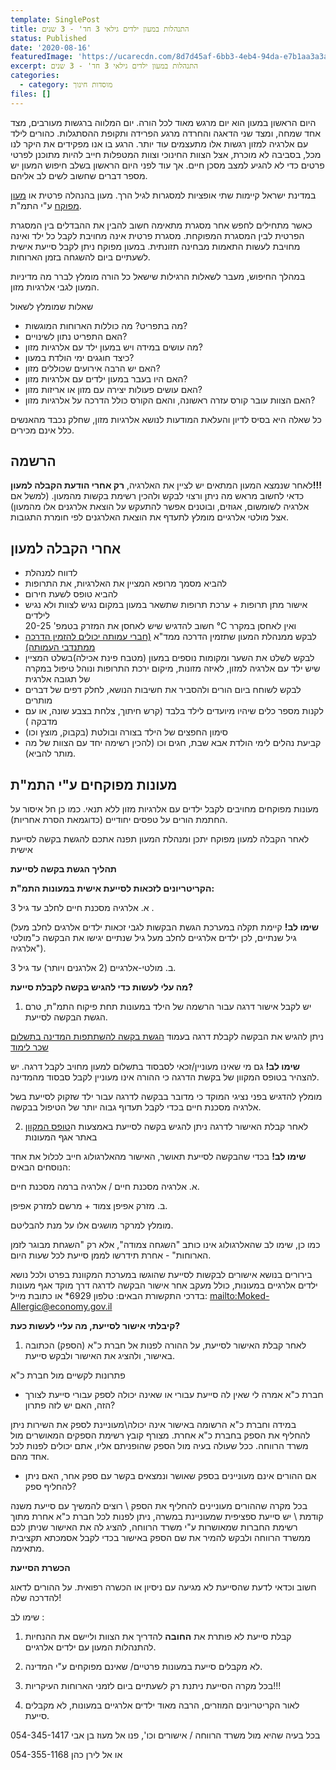 ```yaml
---
template: SinglePost
title: התנהלות במעון ילדים גילאי 3 חד' - 3 שנים
status: Published
date: '2020-08-16'
featuredImage: 'https://ucarecdn.com/8d7d45af-6bb3-4eb4-94da-e7b1aa3a3ae3/'
excerpt: התנהלות במעון ילדים גילאי 3 חד' - 3 שנים
categories:
  - category: מוסדות חינוך
files: []
---
```

היום הראשון במעון הוא יום מרגש מאוד לכל הורה. יום המלווה ברגשות מעורבים, מצד אחד שמחה, ומצד שני הדאגה והחרדה מרגע הפרידה ותקופת ההסתגלות. כהורים לילד עם אלרגיה למזון רגשות אלו מתעצמים עוד יותר. הרגע בו אנו מפקידים את היקר לנו מכל, בסביבה לא מוכרת, אצל הצוות החינוכי וצוות המטפלות חייב להיות מתוכנן לפרטי פרטים כדי לא להגיע למצב מסכן חיים. אך עוד לפני היום הראשון בשלב חיפוש המעון יש מספר דברים שחשוב לשים לב אליהם.

במדינת ישראל קיימות שתי אופציות למסגרות לגיל הרך. מעון בהנהלה פרטית או [מעון מפוקח](https://apps.moital.gov.il/SearchDayCare) ע"י התמ"ת. 

כאשר מתחילים לחפש אחר מסגרת מתאימה חשוב להבין את ההבדלים בין המסגרת הפרטית לבין המסגרת המפוקחת. מסגרת פרטית אינה מחויבת לקבל כל ילד ואינה מחויבת לעשות התאמות מבחינה תזונתית. במעון מפוקח ניתן לקבל סייעת אישית לשעתיים ביום להשגחה בזמן הארוחות.

במהלך החיפוש, מעבר לשאלות הרגילות שישאל כל הורה מומלץ לברר מה מדיניות המעון לגבי אלרגיות מזון.  

שאלות שמומלץ לשאול

* מה בתפריט? מה כוללות הארוחות המוגשות?
* האם התפריט נתון לשינויים?
*  מה עושים במידה ויש במעון ילד עם אלרגיות מזון?
* כיצד חוגגים ימי הולדת במעון?
* האם יש הרבה אירועים שכוללים מזון?
* האם היו בעבר במעון ילדים עם אלרגיות מזון?
* האם עושים פעולות יצירה עם מזון או אריזות מזון?
* האם הצוות עובר קורס עזרה ראשונה, והאם הקורס כולל הדרכה על אלרגיות מזון?

כל שאלה היא בסיס לדיון והעלאת המודעות לנושא אלרגיות מזון, שחלק נכבד מהאנשים כלל אינם מכירים.

## הרשמה

לאחר שנמצא המעון המתאים יש לציין את האלרגיה, **רק אחרי הודעת הקבלה למעון!!!**\
כדאי לחשוב מראש מה ניתן ורצוי לבקש ולהכין רשימת בקשות מהמעון.  (למשל אם אלרגיה לשומשום, אגוזים, ובוטנים אפשר להתעקש על הוצאת אלרגנים אלו מהמעון) אצל מולטי אלרגיים מומלץ לתעדף את הוצאת האלרגנים לפי חומרת התגובות.

## אחרי הקבלה למעון

* לדווח למנהלת
* להביא מסמך מרופא המציין את האלרגיות, את התרופות 
* להביא טופס לשעת חירום
* אישור מתן תרופות + ערכת תרופות שתשאר במעון במקום נגיש לצוות ולא נגיש לילדים\
  חשוב להדגיש שיש לאחסן את המזרק בטמפ' 20-25 °C ואין לאחסן במקרר 
* לבקש ממנהלת המעון שתזמין הדרכה ממד"א [(חברי עמותה יכולים להזמין הדרכה ממתנדבי העמותה)](/contact)
* לבקש לשלט את השער ומקומות נוספים במעון (מטבח פינת אכילה)בשלט המציין שיש ילד עם אלרגיה למזון, לאיזה מזונות, מיקום ירכת התרופות ונוהל טיפול במקרה של תגובה אלרגית
* לבקש לשוחח ביום הורים ולהסביר את חשיבות הנושא, לחלק דפים של דברים מותרים
* לקנות מספר כלים שיהיו מיועדים לילד בלבד (קרש חיתוך, צלחת בצבע שונה, או עם מדבקה )
* סימון החפצים של הילד בצורה ובולטת (בקבוק, מוצץ וכו)
* קביעת נהלים לימי הולדת אבא שבת, חגים וכו (להכין רשימה יחד עם הצוות של מה מותר להביא).



## **מעונות מפוקחים ע"י התמ"ת**

מעונות מפוקחים מחויבים לקבל ילדים עם אלרגיות מזון ללא תנאי. כמו כן חל איסור על החתמת הורים על טפסים יחודיים (כדוגמאת הסרת אחריות). 

לאחר הקבלה למעון מפוקח יתכן ומנהלת המעון תפנה אתכם להגשת בקשה לסייעת אישית



**תהליך הגשת בקשה לסייעת**

**הקריטריונים לזכאות לסייעת אישית במעונות התמ"ת:**

א. אלרגיה מסכנת חיים לחלב עד גיל 3 . 

(**שימו לב!** קיימת תקלה במערכת הגשת הבקשות לגבי זכאות ילדים אלרגים לחלב מעל גיל שנתיים, לכן ילדים אלרגיים לחלב מעל גיל שנתיים יגישו את הבקשה כ"מולטי אלרגיה").

ב. מולטי-אלרגיים (2 אלרגנים ויותר) עד גיל 3.

**מה עלי לעשות כדי להגיש בקשה לקבלת סייעת?**

1. יש לקבל אישור דרגה עבור הרשמה של הילד במעונות תחת פיקוח התמ"ת, טרם הגשת הבקשה לסייעת.

ניתן להגיש את הבקשה לקבלת דרגה בעמוד [הגשת בקשה להשתתפות המדינה בתשלום שכר לימוד](https://www.gov.il/he/service/registration_for_day_care_centers_and_nurseries1?fbclid=IwAR0lFS1QeuM5FX83gCCZsvquDdKeCyREviJCnTkq31vyfmPgdzFN77iM5yQ)

**שימו לב!**  גם מי שאינו מעוניין/זכאי לסבסוד בתשלום למעון מחויב לקבל דרגה. יש להצהיר בטופס המקוון של בקשת הדרגה כי ההורה אינו מעוניין לקבל סבסוד מהמדינה.

מומלץ להדגיש בפני נציגי המוקד כי מדובר בבקשה לדרגה עבור ילד שזקוק לסייעת בשל אלרגיה מסכנת חיים בכדי לקבל תעדוף גבוה יותר של הטיפול בבקשה.

2. לאחר קבלת האישור לדרגה ניתן להגיש בקשה לסייעת באמצעות ה[טופס המקוון](https://www.gov.il/he/service/assistance-for-toddler-with-severe-allergy?fbclid=IwAR3S7k1SfaQOSvauDAapJXLt9DjR8V5wYovybSBbrc1-Y3gHy_vCAV3rdMU) באתר אגף המעונות 

**שימו לב!** בכדי שהבקשה לסייעת תאושר, האישור מהאלרגולוג חייב לכלול את אחד הנוסחים הבאים:

א. אלרגיה מסכנת חיים / אלרגיה ברמה מסכנת חיים.

ב. מזרק אפיפן צמוד + מרשם למזרק אפיפן.

מומלץ למרקר מושגים אלו על מנת להבליטם.

כמו כן, שימו לב שהאלרגולוג אינו כותב "השגחה צמודה", אלא רק "השגחת מבוגר לזמן הארוחות" - אחרת תידרשו לממן סייעת לכל שעות היום.

בירורים בנושא אישורים לבקשות לסייעת שהוגשו במערכת המקוונת בפרט ולכל נושא ילדים אלרגיים במעונות, כולל מעקב אחר אישור הבקשה לדרגה דרך מוקד אגף מעונות בדרכי התקשורת הבאים: טלפון 6929* או כתובת מייל: <mailto:Moked-Allergic@economy.gov.il>

**קיבלתי אישור לסייעת, מה עליי לעשות כעת?**

1. לאחר קבלת האישור לסייעת, על ההורה לפנות אל חברת כ"א (הספק) הכתובה באישור, ולהציג את האישור ולבקש סייעת. 

פתרונות לקשיים מול חברת כ"א

* חברת כ"א אמרה לי שאין לה סייעת עבורי או שאינה יכולה לספק עבורי סייעת לצורך הזה, האם יש לזה פתרון?

במידה וחברת כ"א הרשומה באישור אינה יכולה\מעוניינת לספק את השירות ניתן להחליף את הספק בחברת כ"א אחרת. מצורף קובץ רשימת הספקים המאושרים מול משרד הרווחה. ככל שעולה בעיה מול הספק שהופניתם אליו, אתם יכולים לפנות לכל אחד מהם. 

* אם ההורים אינם מעוניינים בספק שאושר ונמצאים בקשר עם ספק אחר, האם ניתן להחליף ספק?

בכל מקרה שההורים מעוניינים להחליף את הספק \ רוצים להמשיך עם סייעת משנה קודמת \ יש סייעת ספציפית שמעוניינת במשרה, ניתן לפנות לכל חברת כ"א אחרת מתוך רשימת החברות שמאושרות ע"י משרד הרווחה, להציג לה את האישור שניתן לכם ממשרד הרווחה ולבקש להמיר את שם הספק באישור בכדי לקבל אסמכתא תקציבית מתאימה.

**הכשרת הסייעת**

חשוב וכדאי לדעת שהסייעת לא מגיעה עם ניסיון או הכשרה רפואית. על ההורים לדאוג להדרכה שלה!



שימו לב : 

1. קבלת סייעת לא פותרת את **החובה** להדריך את הצוות וליישם את ההנחיות להתנהלות המעון עם ילדים אלרגיים. 

2. לא מקבלים סייעת במעונות פרטיים/ שאינם מפוקחים ע"י המדינה. 

3. בכל מקרה הסייעת ניתנת רק לשעתיים ביום לזמני הארוחות העיקריות!!! 

4. לאור הקריטריונים המוזרים, הרבה מאוד ילדים אלרגיים במעונות, לא מקבלים סייעת. 

בכל בעיה שהיא מול משרד הרווחה / אישורים וכו', פנו אל מעוז בן אבי 054-345-1417

או אל לירן כהן 054-355-1168
